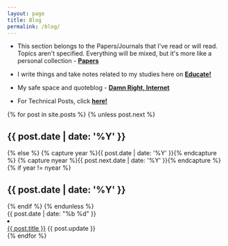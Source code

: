 ```yaml
---
layout: page
title: Blog
permalink: /blog/
---
```


- This section belongs to the Papers/Journals that I've read or will read. Topics aren't specified. Everything will be mixed, but it's more like a personal collection - <strong><a href="{{ '/papers' | prepend: site.baseurl | prepend: site.url }}">Papers</a></strong>

- I write things and take notes related to my studies here on <strong><a href="{{ '/study' | prepend: site.baseurl | prepend: site.url }}">Educate!</a></strong>

- My safe space and quoteblog - __[Damn Right, Internet](https://damnrightinternet.tumblr.com/)__

- For Technical Posts, click __[here!][wordpress-blog]__

<section class="post-list">
  <div class="container">
    {% for post in site.posts %}
      {% unless post.next %}
        <h2 class="category-title">{{ post.date | date: '%Y' }}</h2>
      {% else %}
        {% capture year %}{{ post.date | date: '%Y' }}{% endcapture %}
        {% capture nyear %}{{ post.next.date | date: '%Y' }}{% endcapture %}
        {% if year != nyear %}
          <h2 class="category-title">{{ post.date | date: '%Y' }}</h2>
        {% endif %}
      {% endunless %}
      <article class="post-item">
        <span class="post-meta date-label">{{ post.date | date: "%b %d" }}</span>
        <li>
          <div class="article-title">
            <a class="post-link" href="{{ post.url | prepend: site.baseurl | prepend: site.url }}">{{ post.title }}</a> <span class="post-update">{{ post.update }}</span>
          </div>
        </li>
      </article>
    {% endfor %}
  </div>

</section>

[wordpress-blog]: https://rishicodes.wordpress.com

